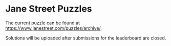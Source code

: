 # Jane Street Puzzles

The current puzzle can be found at https://www.janestreet.com/puzzles/archive/.

Solutions will be uploaded after submissions for the leaderboard are closed.
